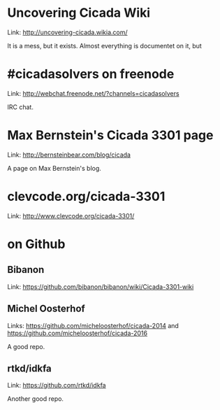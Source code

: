 # Uncovering Cicada Wiki

Link: <http://uncovering-cicada.wikia.com/>

It is a mess, but it exists. Almost everything is documentet on it, but 

# #cicadasolvers on freenode

Link: <http://webchat.freenode.net/?channels=cicadasolvers>

IRC chat.

# Max Bernstein's Cicada 3301 page

Link: <http://bernsteinbear.com/blog/cicada>

A page on Max Bernstein's blog.

# clevcode.org/cicada-3301

Link: <http://www.clevcode.org/cicada-3301/>

# on Github
## Bibanon

Link: <https://github.com/bibanon/bibanon/wiki/Cicada-3301-wiki>

## Michel Oosterhof

Links: <https://github.com/micheloosterhof/cicada-2014> and <https://github.com/micheloosterhof/cicada-2016>

A good repo.

## rtkd/idkfa

Link: <https://github.com/rtkd/idkfa>

Another good repo.